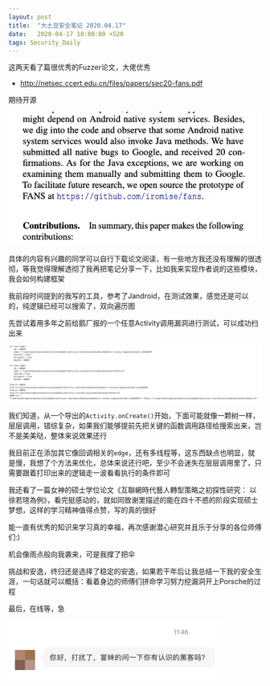 ```yaml
---
layout: post
title:  "大土豆安全笔记 2020.04.17"
date:   2020-04-17 18:00:00 +520
tags: Security_Daily
---
```


这两天看了篇很优秀的Fuzzer论文，大佬优秀
- http://netsec.ccert.edu.cn/files/papers/sec20-fans.pdf

期待开源

![IMAGE](/assets/resources/80215C4C064303013A2411486FD5316B.jpg)

具体的内容有兴趣的同学可以自行下载论文阅读，有一些地方我还没有理解的很透彻，等我觉得理解透彻了我再把笔记分享一下，比如我来实现作者说的这些模块，我会如何构建框架

我前段时间提到的我写的工具，参考了Jandroid，在测试效果，感觉还是可以的，纯逻辑已经可以搜索了，双向遍历图

先尝试着用多年之前给鹅厂报的一个任意Activity调用漏洞进行测试，可以成功扫出来

![IMAGE](/assets/resources/493D1DDBADBF24343A92E5B03E7D9ACA.jpg)

我们知道，从一个导出的`Activity.onCreate()`开始，下面可能就像一颗树一样，层层调用，错综复杂，如果我们能够提前先把关键的函数调用路径给搜索出来，岂不是美美哒，整体来说效果还行

我目前正在添加其它像回调相关的`edge`，还有多线程等，这东西缺点也明显，就是慢，我想了个方法来优化，总体来说还行吧，至少不会迷失在层层调用里了，只需要跟着打印出来的逻辑走一波看看执行的条件即可

我还看了一篇女神的硕士学位论文《互聯網時代藝人轉型策略之初探性研究： 以徐若瑄為例》，看完挺感动的，就如同致谢里描述的能在四十不惑的阶段实现硕士梦想，这样的学习精神值得点赞，写的真的很好

能一直有优秀的知识来学习真的幸福，再次感谢潜心研究并且乐于分享的各位师傅们:)

机会像雨点般向我袭来，可是我撑了把伞

挑战和安逸，终归还是选择了稳定的安逸，如果若干年后让我总结一下我的安全生涯，一句话就可以概括：看着身边的师傅们拼命学习努力挖漏洞开上Porsche的过程

最后，在线等，急

![IMAGE](/assets/resources/EDF708E08D609A2464B760E11927B1B7.jpg)